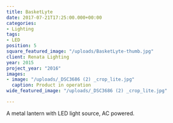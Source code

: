 ```yaml
---
title: BasketLyte
date: 2017-07-21T17:25:00.000+00:00
categories:
- Lighting
tags:
- LED
position: 5
square_featured_image: "/uploads/BasketLyte-thumb.jpg"
client: Renata Lighting
year: 2015
project_year: "2016"
images:
- image: "/uploads/_DSC3686 (2) _crop_lite.jpg"
  caption: Product in operation
wide_featured_image: "/uploads/_DSC3686 (2) _crop_lite.jpg"

---
```

A metal lantern with LED light source, AC powered.